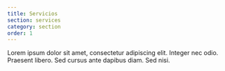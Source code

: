 ```yaml
---
title: Servicios
section: services
category: section
order: 1
---
```

Lorem ipsum dolor sit amet, consectetur adipiscing elit. Integer nec odio. Praesent libero. Sed cursus ante dapibus diam. Sed nisi.